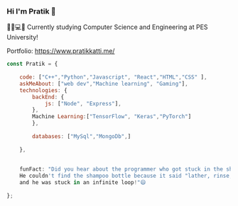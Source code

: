 ### Hi I'm Pratik 👋

👨‍🎓💻🔬 Currently studying Computer Science and Engineering at PES University!

Portfolio: https://www.pratikkatti.me/  

```javascript
const Pratik = {
     
    code: ["C++","Python","Javascript", "React","HTML","CSS" ],
    askMeAbout: ["web dev","Machine learning", "Gaming"],
    technologies: {
        backEnd: {
            js: ["Node", "Express"],
        },
        Machine Learning:["TensorFlow", "Keras","PyTorch"]
        },
       
        databases: ["MySql","MongoDb",]
        
    },
    
    
    funFact: "Did you hear about the programmer who got stuck in the shower?
    He couldn't find the shampoo bottle because it said "lather, rinse, repeat" 
    and he was stuck in an infinite loop!"😄
    
};
```


<!--
**pratt4/pratt4** is a ✨ _special_ ✨ repository because its `README.md` (this file) appears on your GitHub profile.

Here are some ideas to get you started:

- 🔭 I’m currently working on ...
- 🌱 I’m currently learning ...
- 👯 I’m looking to collaborate on ...
- 🤔 I’m looking for help with ...
- 💬 Ask me about ...
- 📫 How to reach me: ...
- 😄 Pronouns: ...
- ⚡ Fun fact: ...
-->
